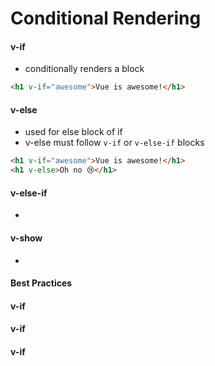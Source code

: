 # Conditional Rendering

#### v-if

* conditionally renders a block

```html
<h1 v-if="awesome">Vue is awesome!</h1>
```

#### v-else

* used for else block of if
* v-else must follow `v-if` or `v-else-if` blocks&#x20;

```html
<h1 v-if="awesome">Vue is awesome!</h1>
<h1 v-else>Oh no 😢</h1>
```

#### v-else-if

*

#### v-show

*



#### Best Practices



#### v-if

#### v-if

#### v-if

